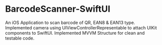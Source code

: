 # BarcodeScanner-SwiftUI
An iOS Application to scan barcode of QR, EAN8 &amp; EAN13 type. Implemented camera using UIViewControllerRepresentable to attach UIKit components to SwiftUI. Implemented MVVM Structure for clean and testable code. 
